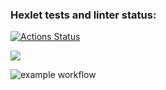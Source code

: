 ### Hexlet tests and linter status:
[![Actions Status](https://github.com/ronokiri2/frontend-project-lvl1/workflows/hexlet-check/badge.svg)](https://github.com/ronokiri2/frontend-project-lvl1/actions)


<a href="https://codeclimate.com/github/codeclimate/codeclimate/maintainability"><img src="https://api.codeclimate.com/v1/badges/a99a88d28ad37a79dbf6/maintainability" /></a>


![example workflow](https://github.com/ronokiri2/frontend-project-lvl1/actions/workflows/nodejs.yml/badge.svg)